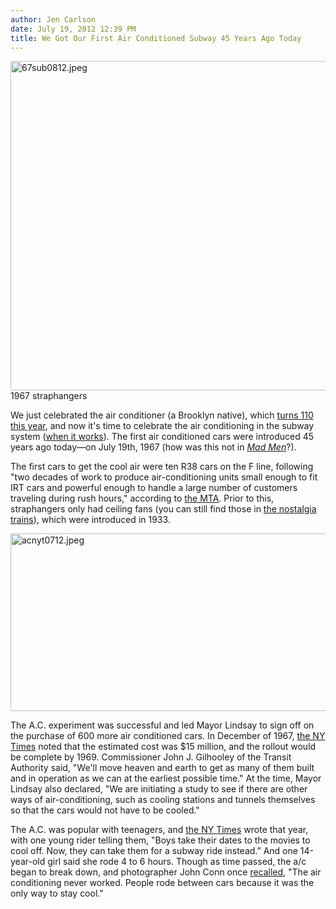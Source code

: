```yaml
---
author: Jen Carlson
date: July 19, 2012 12:39 PM
title: We Got Our First Air Conditioned Subway 45 Years Ago Today
---
```


<p><span class="mt-enclosure mt-enclosure-image" style="display: inline;"> <img alt="67sub0812.jpeg" src="https://web.archive.org/web/20130517071655im_/http://gothamist.com/attachments/arts_jen/67sub0812.jpeg" width="640" height="527" class="image-none"> </span><br>
<span class="photo_caption">1967 straphangers</span></p>

<p>We just celebrated the air conditioner (a Brooklyn native), which <a href="https://web.archive.org/web/20130517071655/http://gothamist.com/2012/07/12/did_you_know_the_air_conditioner_is.php">turns 110 this year</a>, and now it&apos;s time to celebrate the air conditioning in the subway system (<a href="https://web.archive.org/web/20130517071655/http://gothamist.com/2011/07/20/where_the_f_is_the_ac_on_the_c_trai.php">when it works</a>). The first air conditioned cars were introduced 45 years ago today&#x2014;on July 19th, 1967 (how was this not in <a href="https://web.archive.org/web/20130517071655/http://gothamist.com/tags/madmen"><em>Mad Men</em></a>?).</p>

<p>The first cars to get the cool air were ten R38 cars on the F line, following &quot;two decades of work to produce air-conditioning units small enough to fit IRT cars and powerful enough to handle a large number of customers traveling during rush hours,&quot; according to <a href="https://web.archive.org/web/20130517071655/http://www.mta.info/nyct/facts/ffhist.htm">the MTA</a>. Prior to this, straphangers only had ceiling fans (you can still find those in <a href="https://web.archive.org/web/20130517071655/http://gothamist.com/tags/nostalgiatrains">the nostalgia trains</a>), which were introduced in 1933.</p>

<p><span class="mt-enclosure mt-enclosure-image" style="display: inline;"> <img alt="acnyt0712.jpeg" src="https://web.archive.org/web/20130517071655im_/http://gothamist.com/attachments/arts_jen/acnyt0712.jpeg" width="640" height="284" class="image-none"> </span></p>

<p>The A.C. experiment was successful and led Mayor Lindsay to sign off on the purchase of 600 more air conditioned cars. In December of 1967, <a href="https://web.archive.org/web/20130517071655/http://select.nytimes.com/gst/abstract.html?res=F4061EF73554177B93C1A91789D95F438685F9">the NY Times</a> noted that the estimated cost was $15 million, and the rollout would be complete by 1969. Commissioner John J. Gilhooley of the Transit Authority said, &quot;We&apos;ll move heaven and earth to get as many of them built and in operation as we can at the earliest possible time.&quot; At the time, Mayor Lindsay also declared, &quot;We are initiating a study to see if there are other ways of air-conditioning, such as cooling stations and tunnels themselves so that the cars would not have to be cooled.&quot;</p>

<p>The A.C. was popular with teenagers, and <a href="https://web.archive.org/web/20130517071655/http://famousdaily.com/history/first-air-conditioned-subway-car-nyc.html">the NY Times</a> wrote that year, with one young rider telling them, &quot;Boys take their dates to the movies to cool off. Now, they can take them for a subway ride instead.&#x201D; And one 14-year-old girl said she rode 4 to 6 hours. Though as time passed, the a/c began to break down, and photographer John Conn once <a href="https://web.archive.org/web/20130517071655/http://achillesinthealleyway.blogspot.com/2011/11/grave-yard-trains.html">recalled</a>, &quot;The air conditioning never worked. People rode between cars because it was the only way to stay cool.&quot;</p>